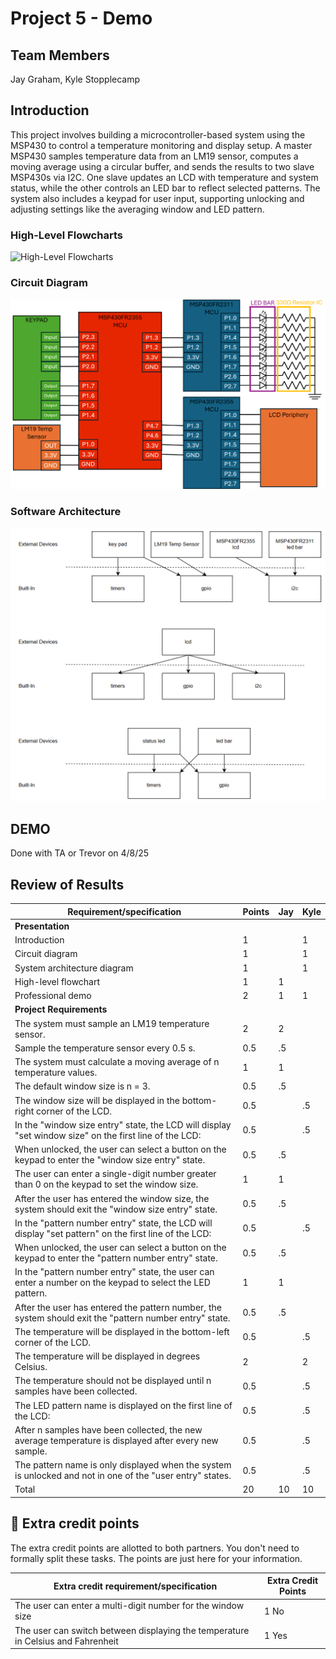 # Project 5 - Demo

## Team Members
Jay Graham, Kyle Stopplecamp

## Introduction
This project involves building a microcontroller-based system using the MSP430 to control a temperature monitoring and display setup. A master MSP430 samples temperature data from an LM19 sensor, computes a moving average using a circular buffer, and sends the results to two slave MSP430s via I2C. One slave updates an LCD with temperature and system status, while the other controls an LED bar to reflect selected patterns. The system also includes a keypad for user input, supporting unlocking and adjusting settings like the averaging window and LED pattern.

### High-Level Flowcharts
![High-Level Flowcharts](proj5_flowcharts.png)

### Circuit Diagram
![Circuit Diagram](proj5_circuit_diagram.png)

### Software Architecture
![Software Architecture](proj5_architecture.png)

## DEMO
Done with TA or Trevor on 4/8/25

## Review of Results
| Requirement/specification                                                                                 | Points |   Jay     |   Kyle    |
|-----------------------------------------------------------------------------------------------------------|--------|-----------|-----------|
| **Presentation**                                                                                          |        |           |           |
| Introduction                                                                                              | 1      |           |     1     |
| Circuit diagram                                                                                           | 1      |           |     1     |
| System architecture diagram                                                                               | 1      |           |     1     |
| High-level flowchart                                                                                      | 1      |     1     |           |
| Professional demo                                                                                         | 2      |     1     |     1     |
| **Project Requirements**                                                                                  |        |           |           |
| The system must sample an LM19 temperature sensor.                                                        | 2      |     2     |           |
| Sample the temperature sensor every 0.5 s.                                                                | 0.5    |     .5    |           |
| The system must calculate a moving average of n temperature values.                                       | 1      |     1     |           |
| The default window size is n = 3.                                                                         | 0.5    |     .5    |           |
| The window size will be displayed in the bottom-right corner of the LCD.                                  | 0.5    |           |    .5     |
| In the "window size entry" state, the LCD will display "set window size" on the first line of the LCD:    | 0.5    |           |    .5     |
| When unlocked, the user can select a button on the keypad to enter the "window size entry" state.         | 0.5    |     .5    |           |
| The user can enter a single-digit number greater than 0 on the keypad to set the window size.             | 1      |     1     |           |
| After the user has entered the window size, the system should exit the "window size entry" state.         | 0.5    |     .5    |           |
| In the "pattern number entry" state, the LCD will display "set pattern" on the first line of the LCD:     | 0.5    |           |    .5     |
| When unlocked, the user can select a button on the keypad to enter the "pattern number entry" state.      | 0.5    |     .5    |           |
| In the "pattern number entry" state, the user can enter a number on the keypad to select the LED pattern. | 1      |     1     |           |
| After the user has entered the pattern number, the system should exit the "pattern number entry" state.   | 0.5    |     .5    |           |
| The temperature will be displayed in the bottom-left corner of the LCD.                                   | 0.5    |           |    .5     |
| The temperature will be displayed in degrees Celsius.                                                     | 2      |           |    2      |
| The temperature should not be displayed until n samples have been collected.                              | 0.5    |           |    .5     |
| The LED pattern name is displayed on the first line of the LCD:                                           | 0.5    |           |    .5     |
| After n samples have been collected, the new average temperature is displayed after every new sample.     | 0.5    |           |    .5     |
| The pattern name is only displayed when the system is unlocked and not in one of the "user entry" states. | 0.5    |           |    .5     |
| Total                                                                                                     | 20     |     10    |    10     |


## 🚀 Extra credit points
The extra credit points are allotted to both partners. You don't need to formally split these tasks. The points are just here for your information.

| Extra credit requirement/specification                                                                   | Extra Credit Points |
|----------------------------------------------------------------------------------------------------------|---------------------|
| The user can enter a multi-digit number for the window size                                              | 1          No       |
| The user can switch between displaying the temperature in Celsius and Fahrenheit                         | 1          Yes      |